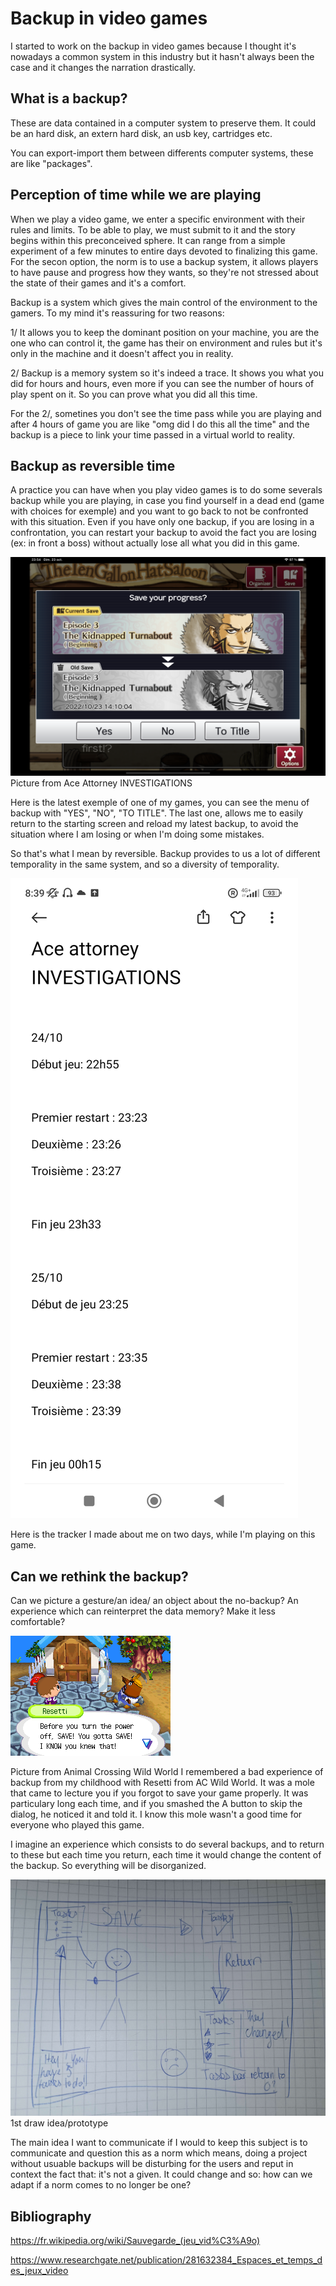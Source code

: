 # Backup in video games

I started to work on the backup in video games because I thought it's nowadays a
common system in this industry but it hasn't always been the case and it changes
the narration drastically.

## What is a backup?

These are data contained in a computer system to preserve them. It could be an hard disk, an extern hard disk, an usb key, cartridges etc.

You can export-import them between differents computer systems, these are like "packages".

## Perception of time while we are playing

When we play a video game, we enter a specific environment with their rules and limits.
To be able to play, we must submit to it and the story begins within this preconceived sphere. It can range from a simple experiment of a few minutes to entire days devoted to finalizing this game.
For the secon option, the norm is to use a backup system, it allows players to have pause and progress how they wants, so they're not stressed about the state of their games and it's a comfort.

Backup is a system which gives the main control of the environment to the gamers.
To my mind it's reassuring for two reasons:

1/ It allows you to keep the dominant position on your machine, you are the one who can control it, the game has their on environment and rules but it's only in the machine and it doesn't affect you in reality.

2/ Backup is a memory system so it's indeed a trace. It shows you what you did for hours and hours, even more if you can see the number of hours of play spent on it. So you can prove what you did all this time.

For the 2/, sometines you don't see the time pass while you are playing and after 4 hours of game you are like "omg did I do this all the time" and the backup is a piece to link your time passed in a virtual world to reality.

## Backup as reversible time

A practice you can have when you play video games is to do some severals backup while you are playing, in case you find yourself in a dead end (game with choices for exemple) and you want to go back to not be confronted with this situation.
Even if you have only one backup, if you are losing in a confrontation, you can restart your backup to avoid the fact you are losing (ex: in front a boss) without actually lose all what you did in this game.

![](image.png)
Picture from Ace Attorney INVESTIGATIONS

Here is the latest exemple of one of my games, you can see the menu of backup with "YES", "NO", "TO TITLE". The last one, allows me to easily return to the starting screen and reload my latest backup, to avoid the situation where I am losing or when I'm doing some mistakes.

So that's what I mean by reversible. Backup provides to us a lot of different temporality in the same system, and so a diversity of temporality.

![](ace.jpg)

 Here is the tracker I made about me on two days, while I'm playing on this game.

## Can we rethink the backup?

Can we picture a gesture/an idea/ an object about the no-backup? An experience which can reinterpret the data memory? Make it less comfortable?

![](WW_Resetti.png)

Picture from Animal Crossing Wild World
I remembered a bad experience of backup from my childhood with Resetti from AC Wild World. It was a mole that came to lecture you if you forgot to save your game properly. It was particulary long each time, and if you smashed the A button to skip the dialog, he noticed it and told it. I know this mole wasn't a good time for everyone who played this game.

I imagine an experience which consists to do several backups, and to return to these but each time you return, each time it would change the content of the backup. So everything will be disorganized.

![](IMG_20221024_005352.jpg)
1st draw idea/prototype

The main idea I want to communicate if I would to keep this subject is to communicate and question this as a norm which means, doing a project without usuable backups will be disturbing for the users and reput in context the fact that: it's not a given. It could change and so: how can we adapt if a norm comes to no longer be one?


## Bibliography

https://fr.wikipedia.org/wiki/Sauvegarde_(jeu_vid%C3%A9o)

https://www.researchgate.net/publication/281632384_Espaces_et_temps_des_jeux_video


